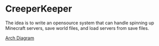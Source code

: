 # CreeperKeeper

The idea is to write an opensource system that can handle spinning up Minecraft servers, save world files, and load servers from save files.

[Arch Diagram](https://viewer.diagrams.net/?tags=%7B%7D&highlight=0000ff&edit=_blank&layers=1&nav=1&title=CreeperKeeper.drawio#R%3Cmxfile%3E%3Cdiagram%20id%3D%22dHO9qVXJ3frX1uToxkNh%22%20name%3D%22V3%22%3E7Rzbcto49Gt4jMeyfIHHQJJutu22s8lO26eOsAXWxra8thygX1%2FJlvFFhkADGLZJJsQ6uh2du45kBnASLt8lKPY%2FUg8HA0P3lgN4MzAMYFoj%2Fk9AVhICjGEBmSfEk7AK8EB%2BYAnUJTQjHk4bDRmlASNxE%2BjSKMIua8BQktBFs9mMBs1ZYzTHCuDBRYEK%2FUI85hfQoaVX8D8wmfvlzECXNSEqG0tA6iOPLmogeDuAk4RSVjyFywkOBPVKuhT97jbUrhFLcMR26ZBlf320Plirv9%2F76Kv96dHC%2F%2Fy4sqximGcUZHLFElu2KkmQ0CzysBhFH8DxwicMP8TIFbULznUO81kY8BLgj3I4nDC83IgoWC%2BfCw6mIWbJijeRHSxdMyRaUmrsoaThomKBZUuYXyO%2FYUogkmyfr0evKMMfJHH2IdRQoQv2uKTIIk2YT%2Bc0QsFtBR03KVe1%2BUBpLOn1L2ZsJcUeZYw2qckplqy%2Byv554ZsoaFZZvFnWK29WslTgKhDczgO%2BHpolLt62cKl0KJljtqUd0LuZmuAAMfLcROTw7Bkpcvwp4uX7iOGEAzuZ9wFNublqEBwFZB7xZxeLjhwgJJlwc3AtK0LieQVvcUp%2BoGk%2BniB5TEnE8mVZ44F1s00VpK2SnSsLUWfPFiHcqDi6BkY6LMbamexytM8C%2FWqoK2A3u9DZLOX8b%2FNpjcQrWPeyBaIZC0iEJ2sbLwjuodRf61bJppyln2lKGKGCXVPKGA07%2BMiEBqrsrokCt9exmD9czoVv09AihRp2OcXGMxIEExrQJEcP3llDC5oczht6hA9V1kU0woexifZIb1hESx9plmITHbsE1o3iCB5J6WyVUye1iZUZ%2FNawgke3iWVw8rJR3MDV0xhFG%2F6mPmt3%2Fhh98qdEs2b6SHofIbeY%2Bk6NxHwaTrP0JFHYCLQsTukRavZm2BGCDY8VgdlWr9IM%2BpPmct%2FzkjQXwfwrpDnvep0kaFVrIAObjaHCyGoKylDXW7wuRjxo0FDSpKY6D4ivkKMdeSLECmgqSjxyECTmMSB3723xOb4SDVtu2zaG671NTY%2BA0aFI9tEUyexFkZaE1bw2L32r1VRaJArHUCLjrJWoyhucVIsMRYvGyH3KYg576EtngG62PI%2Bhep7TagzsOZDqL9A1dw2kXqs1rwukTEWOFYaRMM%2F0jVEaF3vIGVkK7oxjnBCOhtj%2B3fC5SJzizxVoa3JgndJT9qMp1xASzR9zVkMOkNPfkHDOlxiQKf8sAr3vHkk4RlTQ4S7jrkpLn%2BeHUSUIHA02dAmqiTTD0kaqLjlH06VevM8hdWLXjBjsd3Oh5lUmCcZc2t%2Fnn5pLw32te3cSJRA5F%2BE35jmbyuSHh2coC9h%2BanIAoeei284fA3PUtwdR41WF%2BOkTZq5fynhXymtGq9zSwID8907gsCnv1EpT3TrAcsaC6iyhT7jV%2BNjpNIG7VE9glGW5eL3TLosICSe3z7jIq27IyZkajry87WHExxw2ow84Uk2mM%2BwwmMNjiU4v%2B94DGky4a%2BgNX5st646t2xw1QUvLC8Rkr8MnuGEvR0e9MNDp0%2BPB0W9DZ7tXOqu7xu2%2BrHk0NubaNyn%2BLN50IiC5w1aAXTBHBQK1Gf8HumZoA7tgjgoEajNRKrFuArtgjqVi3O4NOnqDVu%2F8XHGv0GC3GIDXzPKfcwwEOp1%2Bggt1uncFPuI0tnhqtkIx%2BT5HDC9E5uQgweUItIPLddDYV4BgAkX9Lszu2TvaPbPXOwYlmm8x%2FLnH8ACcWwzvvInOZYhOh4HvXXrsS99AlAn9lw9fXmnfuzeATutAwWmneY68ASynb2i%2FnafGPPLMH%2BficZJgHqkMqpMX%2FT5KGYo4ZWVjPnmtfccQJWiatCHtri1xOp8LVgEKpx76Pssit5ihh8tWAJha0wRYhmoC7K6suXEsE%2BBcugnYdW%2Fb60FSieV2Tb31CNtHT9%2BUbavDtfIN7llpm33p2gYvQtugom3v8AbNetOhrWcWZ%2BewzH4uGf3ilYm8VDv1P%2FQ9inL%2F93KGw%2BhVIfu9YnluTNv13mVhx3pj2rAjZjlxbsG5vgbA%2Fv%2FlFqaZ%2ByRY33mEUTuf2HRu0XlUofbb%2FrrQHhsX2NromrpmKH4AlFdD%2FMaLiyPNPpKElheEL8Os9LLpOU7iAzpNebDbr0ceOfFh9XIy8Ss3jUWh7UpqAuT0JkE7B%2FLHkSALjJoSdOLUmaX6stOaDmO%2FkORAondICdo599rrXtDqOlwr0ik%2BaAiA%2FV8mXpkfh3xBJLrKw4Nr3kKPl0XCU9aX%2BZcHrkL6uHDk2%2FKjYpomMO6cV0QXV2kuOmJaYG%2BYtxxFtH%2FVQI8%2BScWmuL4O7s9zmrp8DESi2jKK6ZTVxWe6OKDxWh6KchGL8i0%2FiWY0CZGICkUV0URK3I0z%2Fhll4VS0mQipRGHxkDKaiKvVeYGs8wV6PvfFksXIyZLxxYU5VW4QQ2tq%2FPnlMV%2FupS4OisV9oUngtVe2kMC0eJfLK%2BqEZanVsfyYZOviOxW8Ro6WS%2BERN2t6gK6L0JTH5rMgv8jsE8%2FDkeJqDhDCG%2B03xoadb4zB8oS78e0XBizTQHvYZ16svoSk8NvVd7nA258%3D%3C%2Fdiagram%3E%3Cdiagram%20id%3D%22IN2O2pCTkMJqnQFe4I0x%22%20name%3D%22V2%22%3E7Vtbc9o4FP41eYzHtmwuj4GQbqfttrPZnbZPHYGFUWMsV5YD7K%2FfI1vCd6ANYMh2crOO7uf2fZLJDRov1284jhYfmEeCG9v01jfo%2Fsa2Ldsawh8p2SiJZQ8yic%2Bpp2S54JH%2BS5TQVNKEeiQuNRSMBYJGZeGMhSGZiZIMc85W5WZzFpRnjbBPaoLHGQ7q0s%2FUE4tMOnDNXP4Hof5Cz2yZqmaJdWMliBfYY6uCCE1u0JgzJrKn5XpMAqk9rZes30NL7XZhnITikA7OHfkn%2BvbD%2Bv5ulSTkr8nkA%2F94i3pqcWKjd0w8UIAqMi4WzGchDia5dMRZEnpEDmtCKW%2FznrEIhBYIvxMhNsqaOBEMRAuxDFRtNqecqHUvShSzhM%2FIjg1Y2ikw94nY1dDZ6hy8lbAlEXwDHTkJsKDP5ZVg5TX%2Btl2uWHhQuv0JPetlPuMgUVPVFB8%2FETFbaK0mIqAhGW%2FdWgrnLBRjFjCedkDw9SDXMPI59ijJ60IWSjvNaRAUmvfv7iyrB%2FJYcPZEKo09HC%2B2Nn0mXFAIgvd4SoJPLKaCshDqpkwItiw0uAuoLyuEtPwIq9IM1kJ42eZy7cohLFuX1ebllDiOso3O6VquYxQxKkeZPMNgsRoEYiiSHZZrX%2BYbA69ix5gmsydp%2BqxHajl3BN%2Bg8rFpICT%2FbH9c0MR4W9nrVyvhW%2Fun3CNZ7%2FbQuj%2BpDvbQNvpu1kvlPrevkuEqTyS6yaKQQ%2FqDUzlh3efOEOygML75ovqnha%2ByYLi6eL8uVt5vVOmYScI5NEkMX5gkVNdP0hNzZxgO%2B2VPGAzLQ2QLU72KObwykGuXXarvVAbKVFEbKHWX7X5e4EGolsY%2BhrKTjFQQNvpXmkTKPlFLFNV8sqSel7kfiem%2FeLpNE%2BUYz4NV4b9qmaPuniDeESetoX1rGpaJ7JIhbtXYv%2Boougmbz2NyGtM5%2BxGoEXRODQwNOR0ZZGbXAezBHbjIace7o6Rty6jGmNuQtntGQ%2BIeolMlbne%2F7c6Zya3uMvnwwExeoNhd0L1ezWBf4RTzOrKjuy87upaNSiFkX3xy7F9WgBVi6msppC4owFoS6ZkCbFAz2J%2FslcRXfy%2F7cDR%2F1Ozj8gNsWLMXjd%2BGeJYt96FmOr5gy2kC6xqtFlSQxwinbrsCitB0l%2FAi0HeGFcTvuRreC5g%2FMOuIr2VH9%2B%2BtA%2BX6esSgKZgq9KTDBSyWJWBsUm9AvsGRqzo8veZQ5Yg7GJrbU29BdZbdoLveyXRXv2sZ4dlTEoHssStNuRUfG7h212o64EBwXXeBegP7sQt1iV16mbsUT5fpvXTDrRjhFJYhYese5qJRTD7lop0ot72Arp3qYvB8Gvp%2FpyZDIFDT39OlD1sM6BR%2BZ7n6m0c5rIhJPTwkkHiM%2BNk%2FUjKx%2BkaZN1pO%2Fehlu8awHiX9k0VJ%2FcZjzAkBM7xLfxszOPb%2BZDppPiMHkqjIROWnMaXPth6Z4yQQP2e%2FI1gDVFo9Cdu9ujnOm7OQVdP1laUo98AUZXVKr1EdG8DrsZCU4zPjgddohrNQ7QanbmPfe6k22h0CQLXRwOyVU9LNi5i2HhkNmkY9PQ%2B3m26Seml68egzPPrycWtrTZfMt2EscAiurRrD5IX2DUNo0ZRXJdWuF3sHGeDl1MPf5kk4y2bo4D7SQuUUjBoQsdeEh%2Fap8LCTF8a%2FejGSlgr8KBOuqfhSeC5cYkIpH0kWTnDDohnFfpbactF2Jgi4%2BtNA%2Fzqgtk4w38jc%2F6pw1t6Hs457HGBFFeZ5OiRFTVfGGcJFJZP1fiTyIz7pBx5u49Tx76CBhaJ1hoqqvoqTsv2LBrIMqAUcFRjwNAPxOSugcDZBDZyjquxCtmMbeVCY91jgnRTjyjaHUlslMRCYQ03VuO3C%2Fv4HiQNOqM6gQpCOxM9Lg2rScwZ%2BXs8qGRo0MPHfxHnXnb5zacR5cPXEuRMS3PI27DzkzDE7MZo%2BoMh3KYUzys4TStuHMxDq2tQHf0K3Ux7u1N8aqTduZc7xGmDVaflwTA6rpn0SVK18svV0OOo4XQTuEaPGsc8VNWnXO87xptBAeWGrKXv6oLXRcDssmrF%2BLtvdHh6yFRzXCezWI1rhBnLi0RaC9fuq85yMrfqGvHPG5qAuwV8%2FH3I7efUsz2k5570U%2BqGY%2F4NVllby%2F1NDk%2F8A%3C%2Fdiagram%3E%3Cdiagram%20name%3D%22V1%22%20id%3D%22K4Lo6VCvmSz067ERQRnc%22%3E1VpJc6s4EP41PsZlIdajszgzVZk3qfIh806vZJBBE0AuEF7y60cyEptI7JeA4ykfLLUWpO7%2B%2BmsJJvAu2T9maBP9RQMcT4xZsJ%2FA%2B4lhAAN4%2FE9IDlICDLeUhBkJpKwWLMkblsKZlBYkwHmrI6M0ZmTTFvo0TbHPWjKUZXTX7ramcfupGxRiTbD0UaxLX0jAolLqWrNa%2FgcmYaSeDGayJUGqsxTkEQroriGCDxN4l1HKylKyv8Ox0J7SSzlu8U5rtbAMp%2BycAb%2Fu94%2Fm003grnbbl8VbiMkP50bOskVxITc89xnN5IrZQamBL34jikUSlx3g7RZnjHBFPaEVjp9pThihKe%2ByoozRpNFhHpNQNDC64dKIJTGvAF6kBYtJiu8q0824UN%2BWWiOfDu8bIrnNR0wTzLID7yJboQOmjlWOkn7nKLPsaiNCKYoa9rOlDEm3CavJa83yglTubyja1BSt6RinwVx4LK%2F5Mcpz4rfVldEiDXAg9YT3hP0jylNL1n42Wu73zcqhUXnGGeFbwtkpfee0yHx82ncYykLMPuhnl%2F1w0EKabr0Mx4iRbRt4fYaQQ58p4UuurO5pRjedjjXLLclxTah0poKu3Z3Lhp25ym1rcx2do9rU5%2F3FOu0vCpMJzvNjFPsEtj701dOAa6DJ6EETkDN90bI3igykLW6c9gx0vc7xKFZwdJByL17KKs1YREOaovihlnZgWvd5oiL%2BHY3zL2bsILkOFYy2Tfd5RNpnItK9DCKh67TxaF0WQ%2FZpDPXCJEB5VBnwkzSHZM3nRhSxtmngCrj7UGRNU7TL4TRPuVJu1ySO72gsCJYvD957c8cUQ3jHgPCpVFtKUzwQWZpuy0gW1JnSsaeWju5aOjhbet%2BBu5y7I9MZ%2BChekPjr8HTPhCcAl8Gn5bbjqgnti%2BITGBpAH0Ucn73QjKfpxozDck3CXl84wrFtPw1yXWQmJAhKV8E5eUOr43zCWTZih8c9W7cT6%2F58ppR%2BKg8fcsZJxYXno%2FBmNgW2B9o0ZwzCnsDunXV88lTsf1kUc4Nlh0ZiLKo%2Fm211anysHZq14ZLjs7FuXYqLeUrrQTCDpukajtUO%2BhA43Vg%2BMvbVNUCLnO2YCfolW14MRTGmSMSBHGccSqqdP6%2FRpWcU%2F0eJIOF0lYu%2FHeFEdkTpMZr0z3K1MUbBaJAgw%2BndGzTIjB9G%2BhzlarO4GCWrAP1aF6lfPqGb0S0s14LmuBmdpZ%2BEe64%2FbK8npTPeN%2FyXEjqgXzRpVsxfMfMjFfn7TLqmtb64LvlvIdbwni47qnfmc8DJUGR0GX3Fnc5ju4tYuyQtnvfIuty8eCTKN%2BVG12Qv1lEGDJw9bHEZN97xOXO6KvxXzIbxHctrp4TQczTHcfrOAu5YjuN%2BbxLRTCEaGcU7ScTn8wWVB5xMGFTYH%2F1w0PEEA2rHvbFTBP38%2FncqBglYcOE1c7Y7IGfznM1ocza4ds4GZ1xfXg9pY9%2F4HqI23Wmbp4F37uWLB0cKuMpSH76puGAEBpeKwAqbpyPw4NczXzMY1Az2E%2BdXHByVQw0SHC2g9q946tpjo3FGbPzGe5LZFQDMvC6AOZrBftBrxpc1ZPJhuv%2B3C4Nqn7W9SP5nivxyuQvNdFlEk1UhXr%2FsIsLwcoOOfrzjGcLkvDdzv3HAch2N8yuCb7C%2B2%2FM61R3r4wRDP50vEdcVf1Qq7t%2F8mOaixlO2xm1cR4vj6656n69CfU%2B2BPreQ4%2F2VYehf9Zxi%2FzXYsNly%2B9Sk%2B1eTk28Wn%2FBVAK4%2FhAMPvwH%3C%2Fdiagram%3E%3C%2Fmxfile%3E)
